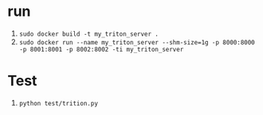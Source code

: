 # run

1. ```sudo docker build -t my_triton_server .```
2. ```sudo docker run --name my_triton_server --shm-size=1g -p 8000:8000 -p 8001:8001 -p 8002:8002 -ti my_triton_server```

# Test
1. ```python test/trition.py```

